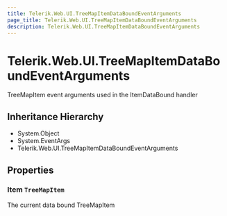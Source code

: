```yaml
---
title: Telerik.Web.UI.TreeMapItemDataBoundEventArguments
page_title: Telerik.Web.UI.TreeMapItemDataBoundEventArguments
description: Telerik.Web.UI.TreeMapItemDataBoundEventArguments
---
```


# Telerik.Web.UI.TreeMapItemDataBoundEventArguments

TreeMapItem event arguments used in the ItemDataBound handler

## Inheritance Hierarchy

* System.Object
* System.EventArgs
* Telerik.Web.UI.TreeMapItemDataBoundEventArguments

## Properties

###  Item `TreeMapItem`

The current data bound TreeMapItem

